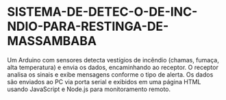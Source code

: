 # SISTEMA-DE-DETEC-O-DE-INC-NDIO-PARA-RESTINGA-DE-MASSAMBABA
Um Arduino com sensores detecta vestígios de incêndio (chamas, fumaça, alta temperatura) e envia os dados, encaminhando ao receptor. O receptor analisa os sinais e exibe mensagens conforme o tipo de alerta. Os dados são enviados ao PC via porta serial e exibidos em uma página HTML usando JavaScript e Node.js para monitoramento remoto.
